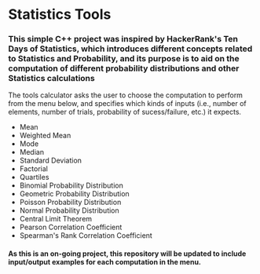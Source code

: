 # Statistics Tools

### This simple C++ project was inspired by HackerRank's Ten Days of Statistics, which introduces different concepts related to Statistics and Probability, and its purpose is to aid on the computation of different probability distributions and other Statistics calculations

The tools calculator asks the user to choose the computation to perform from the menu below, and specifies which kinds of inputs (i.e., number of elements, number of trials, probability of sucess/failure, etc.) it expects.

* Mean
* Weighted Mean
* Mode
* Median
* Standard Deviation
* Factorial
* Quartiles
* Binomial Probability Distribution
* Geometric Probability Distribution
* Poisson Probability Distribution
* Normal Probability Distribution
* Central Limit Theorem
* Pearson Correlation Coefficient
* Spearman's Rank Correlation Coefficient

#### As this is an on-going project, this repository will be updated to include input/output examples for each computation in the menu.
